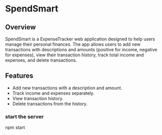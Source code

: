 # SpendSmart #
## Overview ##
SpendSmart is a ExpenseTracker web application designed to help users manage their personal finances. The app allows users to add new transactions with descriptions and amounts (positive for income, negative for expenses), view their transaction history, track total income and expenses, and delete transactions.

## Features ##
* Add new transactions with a description and amount.
* Track income and expenses separately.
* View transaction history.
* Delete transactions from the history.

### start the server ###

npm start
